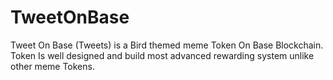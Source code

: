 # TweetOnBase
Tweet On Base (Tweets) is a Bird themed meme Token On Base Blockchain. Token Is well designed and build most advanced rewarding system unlike other meme Tokens.
